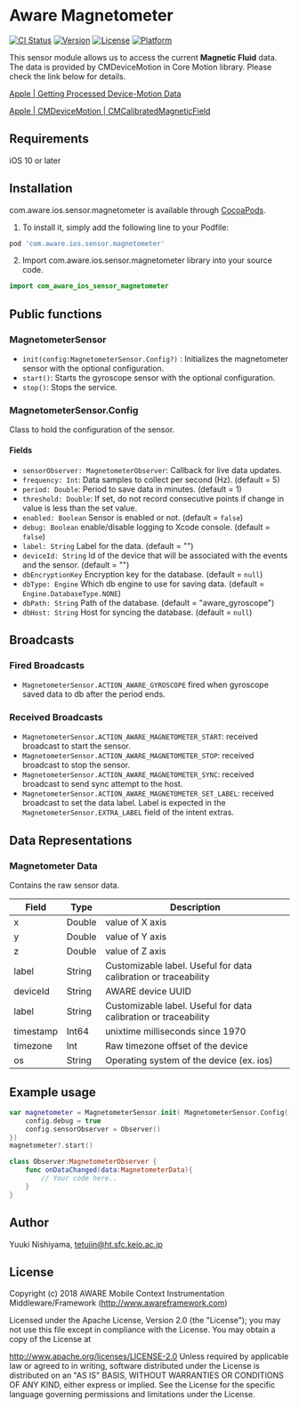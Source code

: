 # Aware Magnetometer

[![CI Status](https://img.shields.io/travis/awareframework/com.awareframework.ios.sensor.magnetometer.svg?style=flat)](https://travis-ci.org/awareframework/com.awareframework.ios.sensor.magnetometer)
[![Version](https://img.shields.io/cocoapods/v/com.awareframework.ios.sensor.magnetometer.svg?style=flat)](https://cocoapods.org/pods/com.awareframework.ios.sensor.magnetometer)
[![License](https://img.shields.io/cocoapods/l/com.awareframework.ios.sensor.magnetometer.svg?style=flat)](https://cocoapods.org/pods/com.awareframework.ios.sensor.magnetometer)
[![Platform](https://img.shields.io/cocoapods/p/com.awareframework.ios.sensor.magnetometer.svg?style=flat)](https://cocoapods.org/pods/com.awareframework.ios.sensor.magnetometer)

This sensor module allows us to access the current **Magnetic Fluid** data. The data is provided by CMDeviceMotion in Core Motion library. Please check the link below for details. 

[ Apple | Getting Processed Device-Motion Data ](https://developer.apple.com/documentation/coremotion/getting_processed_device-motion_data)

[ Apple | CMDeviceMotion | CMCalibratedMagneticField ](https://developer.apple.com/documentation/coremotion/cmdevicemotion/1616140-magneticfield)

## Requirements
iOS 10 or later 

## Installation

com.aware.ios.sensor.magnetometer is available through [CocoaPods](https://cocoapods.org). 

1. To install it, simply add the following line to your Podfile:
```ruby
pod 'com.aware.ios.sensor.magnetometer'
```

2. Import com.aware.ios.sensor.magnetometer library into your source code.
```swift
import com_aware_ios_sensor_magnetometer
```

## Public functions
### MagnetometerSensor

+ `init(config:MagnetometerSensor.Config?)` : Initializes the magnetometer sensor with the optional configuration.
+ `start()`: Starts the gyroscope sensor with the optional configuration.
+ `stop()`: Stops the service.

### MagnetometerSensor.Config

Class to hold the configuration of the sensor.

#### Fields
+ `sensorObserver: MagnetometerObserver`: Callback for live data updates.
+ `frequency: Int`: Data samples to collect per second (Hz). (default = 5)
+ `period: Double`: Period to save data in minutes. (default = 1)
+ `threshold: Double`: If set, do not record consecutive points if change in value is less than the set value.
+ `enabled: Boolean` Sensor is enabled or not. (default = `false`)
+ `debug: Boolean` enable/disable logging to Xcode console. (default = `false`)
+ `label: String` Label for the data. (default = "")
+ `deviceId: String` Id of the device that will be associated with the events and the sensor. (default = "")
+ `dbEncryptionKey` Encryption key for the database. (default = `null`)
+ `dbType: Engine` Which db engine to use for saving data. (default = `Engine.DatabaseType.NONE`)
+ `dbPath: String` Path of the database. (default = "aware_gyroscope")
+ `dbHost: String` Host for syncing the database. (default = `null`)

## Broadcasts

### Fired Broadcasts

+ `MagnetometerSensor.ACTION_AWARE_GYROSCOPE` fired when gyroscope saved data to db after the period ends.

### Received Broadcasts

+ `MagnetometerSensor.ACTION_AWARE_MAGNETOMETER_START`: received broadcast to start the sensor.
+ `MagnetometerSensor.ACTION_AWARE_MAGNETOMETER_STOP`: received broadcast to stop the sensor.
+ `MagnetometerSensor.ACTION_AWARE_MAGNETOMETER_SYNC`: received broadcast to send sync attempt to the host.
+ `MagnetometerSensor.ACTION_AWARE_MAGNETOMETER_SET_LABEL`: received broadcast to set the data label. Label is expected in the `MagnetometerSensor.EXTRA_LABEL` field of the intent extras.

## Data Representations

### Magnetometer Data

Contains the raw sensor data.

| Field     | Type   | Description                                                     |
| --------- | ------ | --------------------------------------------------------------- |
| x         | Double  | value of X axis                                                 |
| y         | Double  | value of Y axis                                                 |
| z         | Double  | value of Z axis                                                 |
| label     | String | Customizable label. Useful for data calibration or traceability |
| deviceId  | String | AWARE device UUID                                               |
| label     | String | Customizable label. Useful for data calibration or traceability |
| timestamp | Int64   | unixtime milliseconds since 1970                                |
| timezone  | Int    | Raw timezone offset of the device                          |
| os        | String | Operating system of the device (ex. ios)                    |


## Example usage
```swift
var magnetometer = MagnetometerSensor.init( MagnetometerSensor.Config().apply{ config in
    config.debug = true
    config.sensorObserver = Observer()
})
magnetometer?.start()
```

```swift
class Observer:MagnetometerObserver {
    func onDataChanged(data:MagnetometerData){
        // Your code here..
    }
}
```

## Author

Yuuki Nishiyama, tetujin@ht.sfc.keio.ac.jp

## License

Copyright (c) 2018 AWARE Mobile Context Instrumentation Middleware/Framework (http://www.awareframework.com)

Licensed under the Apache License, Version 2.0 (the "License"); you may not use this file except in compliance with the License. You may obtain a copy of the License at

http://www.apache.org/licenses/LICENSE-2.0 Unless required by applicable law or agreed to in writing, software distributed under the License is distributed on an "AS IS" BASIS, WITHOUT WARRANTIES OR CONDITIONS OF ANY KIND, either express or implied. See the License for the specific language governing permissions and limitations under the License.

